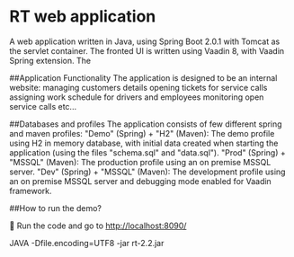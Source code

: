 # RT web application

A web application written in Java, using Spring Boot 2.0.1 with Tomcat as the servlet container.
The fronted UI is written using Vaadin 8, with Vaadin Spring extension.
The

##Application Functionality
The application is designed to be an internal website:
managing customers details
opening tickets for service calls
assigning work schedule for drivers and employees
monitoring open service calls
etc...

##Databases and profiles
The application consists of few different spring and maven profiles:
"Demo" (Spring) + "H2" (Maven): The demo profile using H2 in memory database, with initial data created when starting the application (using the files "schema.sql" and "data.sql").
"Prod" (Spring) + "MSSQL" (Maven): The production profile using an on premise MSSQL server.
"Dev" (Spring) + "MSSQL" (Maven): The development profile using an on premise MSSQL server and debugging mode enabled for Vaadin framework.

##How to run the demo?

:link: Run the code and go to [http://localhost:8090/](http://localhost:8090/)


JAVA -Dfile.encoding=UTF8 -jar rt-2.2.jar